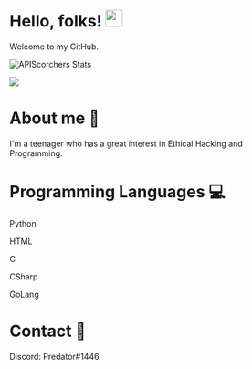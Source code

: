 # Hello, folks! <img src="https://raw.githubusercontent.com/MartinHeinz/MartinHeinz/master/wave.gif" width="30px">

<!--
**APIScorcher/APIScorcher** is a ✨ _special_ ✨ repository because its `README.md` (this file) appears on your GitHub profile.

Here are some ideas to get you started:

- 🔭 I’m currently working on ...
- 🌱 I’m currently learning ...
- 👯 I’m looking to collaborate on ...
- 🤔 I’m looking for help with ...
- 💬 Ask me about ...
- 📫 How to reach me: ...
- 😄 Pronouns: ...
- ⚡ Fun fact: ...
-->
Welcome to my GitHub.

![APIScorchers Stats](https://github-readme-stats.vercel.app/api?username=APIScorcher&show_icons=true&theme=tokyonight)


<img align="center" src="https://github-readme-stats.vercel.app/api/top-langs/?username=APIScorcher&theme=tokyonight" />

# About me 👦
I'm a teenager who has a great interest in Ethical Hacking and Programming.

# Programming Languages 💻
Python

HTML

C

CSharp

GoLang 

# Contact 📱
Discord: Predator#1446



